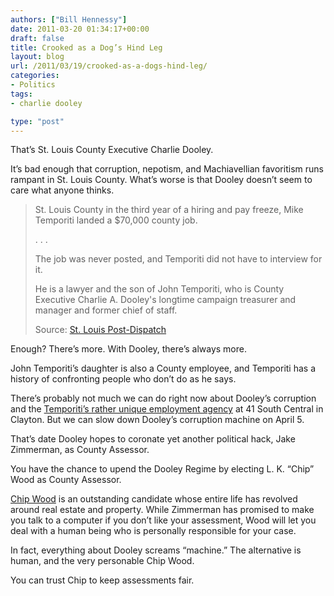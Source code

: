 ```yaml
---
authors: ["Bill Hennessy"]
date: 2011-03-20 01:34:17+00:00
draft: false
title: Crooked as a Dog’s Hind Leg
layout: blog
url: /2011/03/19/crooked-as-a-dogs-hind-leg/
categories:
- Politics
tags:
- charlie dooley

type: "post"
---
```


That’s St. Louis County Executive Charlie Dooley. 

 

It’s bad enough that corruption, nepotism, and Machiavellian favoritism runs rampant in St. Louis County. What’s worse is that Dooley doesn’t seem to care what anyone thinks.

 

>   
> 
> St. Louis County in the third year of a hiring and pay freeze, Mike Temporiti landed a $70,000 county job.
> 
>    
> 
> . . . 
> 
>    
> 
> The job was never posted, and Temporiti did not have to interview for it.
> 
>    
> 
> He is a lawyer and the son of John Temporiti, who is County Executive Charlie A. Dooley's longtime campaign treasurer and manager and former chief of staff.
> 
>    
> 
> Source: [St. Louis Post-Dispatch](https://www.stltoday.com/news/local/metro/article_9e3a77c5-db84-5ba5-b6e4-feb60fc8ccd5.html)
> 
> 

 

Enough? There’s more. With Dooley, there’s always more.

 

John Temporiti’s daughter is also a County employee, and Temporiti has a history of confronting people who don’t do as he says.

 

There’s probably not much we can do right now about Dooley’s corruption and the [Temporiti’s rather unique employment agency](https://www.24thstate.com/2011/03/mike-temporitis-job-qaulifications-nepotism-and-patronage.html?utm_source=feedburner&utm_medium=feed&utm_campaign=Feed%3A+24thstate+%2824thstate%29) at 41 South Central in Clayton. But we can slow down Dooley’s corruption machine on April 5.

 

That’s date Dooley hopes to coronate yet another political hack, Jake Zimmerman, as County Assessor.

 

You have the chance to upend the Dooley Regime by electing L. K. “Chip” Wood as County Assessor.

 

[Chip Wood](https://www.chipwoodforassessor.com/index1.html) is an outstanding candidate whose entire life has revolved around real estate and property. While Zimmerman has promised to make you talk to a computer if you don’t like your assessment, Wood will let you deal with a human being who is personally responsible for your case. 

 

In fact, everything about Dooley screams “machine.” The alternative is human, and the very personable Chip Wood.

 

You can trust Chip to keep assessments fair.
